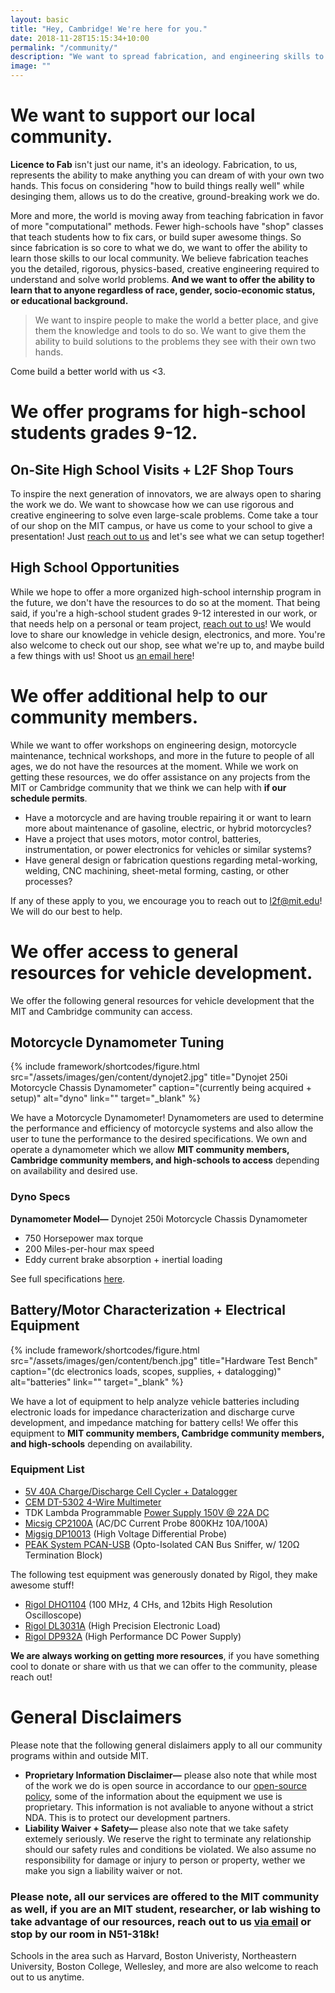 ```yaml
---
layout: basic
title: "Hey, Cambridge! We're here for you."
date: 2018-11-28T15:15:34+10:00
permalink: "/community/"
description: "We want to spread fabrication, and engineering skills to our local community while inspiring interest in science, and the climate."
image: ""
---
```


# We want to support our local community. 

**Licence to Fab** isn't just our name, it's an ideology. Fabrication, to us, represents the ability to make anything you can dream of with your own two hands. This focus on considering "how to build things really well" while desinging them, allows us to do the creative, ground-breaking work we do. 

More and more, the world is moving away from teaching fabrication in favor of more "computational" methods. Fewer high-schools have "shop" classes that teach students how to fix cars, or build super awesome things. So since fabrication is so core to what we do, we want to offer the ability to learn those skills to our local community. We believe fabrication teaches you the detailed, rigorous, physics-based, creative engineering required to understand and solve world problems. **And we want to offer the ability to learn that to anyone regardless of race, gender, socio-economic status, or educational background.**

> We want to inspire people to make the world a better place, and give them the knowledge and tools to do so. We want to give them the ability to build solutions to the problems they see with their own two hands. 

Come build a better world with us <3.

# We offer programs for high-school students grades 9-12.

## On-Site High School Visits + L2F Shop Tours

To inspire the next generation of innovators, we are always open to sharing the work we do. We want to showcase how we can use rigorous and creative engineering to solve even large-scale problems. Come take a tour of our shop on the MIT campus, or have us come to your school to give a presentation! Just [reach out to us](mailto:l2f@mit.edu) and let's see what we can setup together! 

## High School Opportunities

While we hope to offer a more organized high-school internship program in the future, we don't have the resources to do so at the moment. That being said, if you're a high-school student grades 9-12 interested in our work, or that needs help on a personal or team project, [reach out to us](mailto:l2f@mit.edu)! We would love to share our knowledge in vehicle design, electronics, and more. You're also welcome to check out our shop, see what we're up to, and maybe build a few things with us! Shoot us [an email here](mailto:l2f@mit.edu)!

# We offer additional help to our community members.

While we want to offer workshops on engineering design, motorcycle maintenance, technical workshops, and more in the future to people of all ages, we do not have the resources at the moment. While we work on getting these resources, we do offer assistance on any projects from the MIT or Cambridge community that we think we can help with **if our schedule permits**. 

- Have a motorcycle and are having trouble repairing it or want to learn more about maintenance of gasoline, electric, or hybrid motorcycles? 
- Have a project that uses motors, motor control, batteries, instrumentation, or power electronics for vehicles or similar systems? 
- Have general design or fabrication questions regarding metal-working, welding, CNC machining, sheet-metal forming, casting, or other processes? 

If any of these apply to you, we encourage you to reach out to [l2f@mit.edu](mailto:l2f@mit.edu)! We will do our best to help.

# We offer access to general resources for vehicle development.

We offer the following general resources for vehicle development that the MIT and Cambridge community can access. 

## Motorcycle Dynamometer Tuning

{% include framework/shortcodes/figure.html src="/assets/images/gen/content/dynojet2.jpg" title="Dynojet 250i Motorcycle Chassis Dynamometer" caption="(currently being acquired + setup)" alt="dyno" link="" target="\_blank" %}

We have a Motorcycle Dynamometer! Dynamometers are used to determine the performance and efficiency of motorcycle systems and also allow the user to tune the performance to the desired specifications. We own and operate a dynamometer which we allow **MIT community members, Cambridge community members, and high-schools to access** depending on availability and desired use. 

### Dyno Specs

**Dynamometer Model—** Dynojet 250i Motorcycle Chassis Dynamometer

- 750 Horsepower max torque
- 200 Miles-per-hour max speed
- Eddy current brake absorption + inertial loading 

See full specifications [here](https://www.dynojet.com/motorcycle-chassis-dynamometer-model-250i/).

## Battery/Motor Characterization + Electrical Equipment 

{% include framework/shortcodes/figure.html src="/assets/images/gen/content/bench.jpg" title="Hardware Test Bench" caption="(dc electronics loads, scopes, supplies, + datalogging)" alt="batteries" link="" target="\_blank" %}

We have a lot of equipment to help analyze vehicle batteries including electronic loads for impedance characterization and discharge curve development, and impedance matching for battery cells! We offer this equipment to **MIT community members, Cambridge community members, and high-schools** depending on availability. 

### Equipment List

- [5V 40A Charge/Discharge Cell Cycler + Datalogger](https://batteryhookup.com/products/zketech-ebc-a40l-capacity-tester-0-5v-40a-charge-discharge)
- [CEM DT-5302 4-Wire Multimeter](https://www.cem-instruments.com/en/product-id-904)
- TDK Lambda Programmable [Power Supply 150V @ 22A DC](https://product.tdk.com/en/search/power/switching-power/prg-power/info?part_no=GEN%20150-22-3P480)
- [Micsig CP2100A](https://www.micsig.com/current%20probe/) (AC/DC Current Probe 800KHz 10A/100A)
- [Migsig DP10013](https://www.micsig.com/Differential%20Probe04/) (High Voltage Differential Probe)
- [PEAK System PCAN-USB](https://www.peak-system.com/PCAN-USB.199.0.html?&L=1) (Opto-Isolated CAN Bus Sniffer, w/ 120Ω Termination Block)

The following test equipment was generously donated by Rigol, they make awesome stuff! 

- [Rigol DHO1104](https://www.rigolna.com/products/digital-oscilloscopes/dho1000/) (100 MHz, 4 CHs, and 12bits High Resolution Oscilloscope)
- [Rigol DL3031A](https://www.rigolna.com/products/dc-power-loads/dl3000/) (High Precision Electronic Load)
- [Rigol DP932A](https://www.rigolna.com/products/dc-power-loads/dp900/) (High Performance DC Power Supply)

**We are always working on getting more resources**, if you have something cool to donate or share with us that we can offer to the community, please reach out! 

# General Disclaimers 

Please note that the following general dislaimers apply to all our community programs within and outside MIT.

- **Proprietary Information Disclaimer—** please also note that while most of the work we do is open source in accordance to our [open-source policy](/terms-and-conditions/), some of the information about the equipment we use is proprietary. This information is not avaliable to anyone without a strict NDA. This is to protect our development partners. 
- **Liability Waiver + Safety—** please also note that we take safety extemely seriously. We reserve the right to terminate any relationship should our safety rules and conditions be violated. We also assume no responsibility for damage or injury to person or property, wether we make you sign a liability waiver or not.

### Please note, all our services are offered to the MIT community as well, if you are an MIT student, researcher, or lab wishing to take advantage of our resources, reach out to us [via email](mailto:l2f@mit.edu) or stop by our room in N51-318k! 

Schools in the area such as Harvard, Boston Univeristy, Northeastern University, Boston College, Wellesley, and more are also welcome to reach out to us anytime. 
